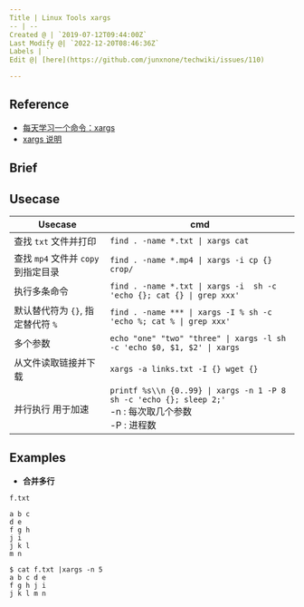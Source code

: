 ```yaml
---
Title | Linux Tools xargs
-- | --
Created @ | `2019-07-12T09:44:00Z`
Last Modify @| `2022-12-20T08:46:36Z`
Labels | ``
Edit @| [here](https://github.com/junxnone/techwiki/issues/110)

---
```

## Reference
- [每天学习一个命令：xargs ](https://einverne.github.io/post/2019/06/xargs)
- [xargs 说明](https://wangchujiang.com/linux-command/c/xargs.html)

## Brief

## Usecase

Usecase | cmd
-- | --
查找 `txt` 文件并打印 | `find . -name *.txt \| xargs cat `
查找 `mp4` 文件并 `copy` 到指定目录 | `find . -name *.mp4 \| xargs -i cp {} crop/`
执行多条命令 | `find . -name *.txt \| xargs -i  sh -c 'echo {}; cat {} \| grep xxx'`
默认替代符为 `{}`, 指定替代符 `%` | `find . -name *** \| xargs -I % sh -c 'echo %; cat % \| grep xxx'`
多个参数 | `echo "one" "two" "three" \| xargs -l sh -c 'echo $0, $1, $2' \| xargs`
从文件读取链接并下载 | `xargs -a links.txt -I {} wget {}`
并行执行 用于加速 | `printf %s\\n {0..99} \| xargs -n 1 -P 8  sh -c 'echo {}; sleep 2;'` <br> -n : 每次取几个参数<br> -P : 进程数

## Examples

-  **合并多行**

`f.txt`

```
a b c 
d e
f g h 
j i 
j k l
m n
```
```
$ cat f.txt |xargs -n 5
a b c d e
f g h j i
j k l m n
```


